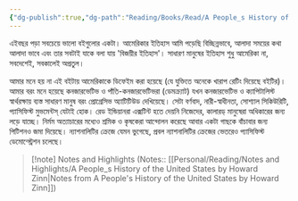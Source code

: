 ```yaml
---
{"dg-publish":true,"dg-path":"Reading/Books/Read/A People_s History of the United States by Howard Zinn.md","permalink":"/reading/books/read/a-people-s-history-of-the-united-states-by-howard-zinn/","title":"A People's History of the United States","tags":["america","history","politics","colonialism","vietnam"]}
---
```



এইবছর পড়া সবচেয়ে ভালো বইগুলোর একটা। আমেরিকার ইতিহাস আমি পড়েছি বিচ্ছিন্নভাবে, আলাদা সময়ের কথা আলাদা ভাবে এবং তার সবটাই যাকে বলা যায় 'বিজয়ীর ইতিহাস'। সাধারণ মানুষের ইতিহাস শুধু আমেরিকা না, সবদেশেই, সবকালেই অপ্রতুল।  
  
আমার মনে হয় না এই বইটায় আমেরিকাকে ডিফেইম করা হয়েছে (যে যুক্তিতে অনেকে খারাপ রেটিং দিয়েছে বইটির)। আমার বরং মনে হয়েছে কনজারভেটিভ ও পাঁতি-কনজারভেটিভরা (ডেমক্র্যাট) যখন কনজারভেটিভ ও ক্যাপিটালিস্ট স্বার্থরক্ষায় ব্যস্ত সাধারণ মানুষ বরং প্রোগ্রেসিভ অ্যাটিটিউড দেখিয়েছে। সেটা বর্ণবাদ, নারী-স্বাধীনতা, সোশ্যাল সিকিউরিটি, প্যাসিফিস্ট মুভমেন্টস্ যেটাই হোক। রেড ইন্ডিয়ানরা এক্সটিন্ট হতে দেয়নি নিজেদের, কালারড্ মানুষেরা অধিকারের জন্য লড়ে যাচ্ছে। নির্মম অত্যাচারের মধ্যেও শ্রমিক ও কৃষকেরা আন্দোলন করেছে আবার একটা গাছকে বাঁচাবার জন্য পিটিশনও জমা দিয়েছে। ন্যাশনালিটির ক্রেজে যেমন ভুগেছে, প্রবল ন্যাশনালিটির ক্রেজের ভেতরেও প্যাসিফিস্ট ডেমোন্স্ট্রেশন চলেছে।

> [!note] Notes and Highlights
> (Notes:: [[Personal/Reading/Notes and Highlights/A People_s History of the United States by Howard Zinn\|Notes from A People's History of the United States by Howard Zinn]])
